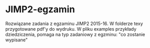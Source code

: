 # JIMP2-egzamin

Rozwiązane zadania z egzaminu JIMP2 2015-16.
W folderze texy przygotowane pdf'y do wydruku.
W pliku examples przykłady dziedziczenia, 
pomaga na typ zadaniowy z egzminu: "co zostanie wypisane"

